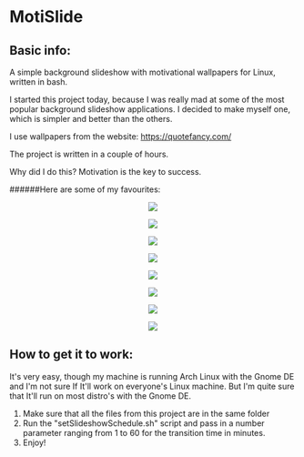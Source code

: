 # MotiSlide

## Basic info:

A simple background slideshow with motivational wallpapers for Linux, written in bash.

I started this project today, because I was really mad at some of the most popular background slideshow applications. I decided to make myself one, which is simpler and better than the others.

I use wallpapers from the website: https://quotefancy.com/

The project is written in a couple of hours.

Why did I do this? Motivation is the key to success.

######Here are some of my favourites:
<p align="center">
  <img src = "http://i.imgur.com/f4fx6xN.jpg"/>
</p>

<p align="center">
  <img src = "http://i.imgur.com/1eH1s78.jpg"/>
</p>

<p align="center">
  <img src = "http://i.imgur.com/pzO04Ax.jpg"/>
</p>

<p align="center">
  <img src = "http://i.imgur.com/CTD7mSC.jpg"/>
</p>

<p align="center">
  <img src = "http://i.imgur.com/4C5Tjcr.png"/>
</p>

<p align="center">
  <img src = "http://i.imgur.com/SBW1YjB.jpg"/>
</p>

<p align="center">
  <img src = "http://i.imgur.com/ohGl4QH.jpg"/>
</p>

<p align="center">
  <img src = "http://i.imgur.com/iT3zk6X.jpg"/>
</p>

## How to get it to work:

It's very easy, though my machine is running Arch Linux with the Gnome DE and I'm not sure If It'll work on everyone's Linux machine. But I'm quite sure that It'll run on most distro's with the Gnome DE.

1) Make sure that all the files from this project are in the same folder
2) Run the "setSlideshowSchedule.sh" script and pass in a number parameter ranging from 1 to 60 for the transition time in minutes.
3) Enjoy!
